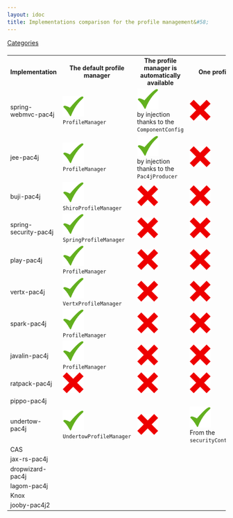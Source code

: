 ```yaml
---
layout: idoc
title: Implementations comparison for the profile management&#58;
---
```


[<i class="fa fa-long-arrow-left fa-2x" aria-hidden="true"></i> Categories](./comparison.html)

<style>
    table {
        margin-top: 20px
    }
    table img {
        border: 0
    }
</style>

<table class="centered">
    <tr>
        <th>Implementation</th>
        <th>The default profile manager</th>
        <th>The profile manager is automatically available</th>
        <th>One profile is automatically available</th>
        <th>All profiles are automatically available</th>
    </tr>
    <tr>
        <td>spring-webmvc-pac4j</td>
        <td><img src="/img/green_check.png" /><br /><code class="highlighter-rouge">ProfileManager</code></td>
        <td><img src="/img/green_check.png" /><br />by injection thanks to the <code class="highlighter-rouge">ComponentConfig</code></td>
        <td><img src="/img/red_cross.png" /></td>
        <td><img src="/img/red_cross.png" /></td>
    </tr>
    <tr>
        <td>jee-pac4j</td>
        <td><img src="/img/green_check.png" /><br /><code class="highlighter-rouge">ProfileManager</code></td>
        <td><img src="/img/green_check.png" /><br />by injection thanks to the <code class="highlighter-rouge">Pac4jProducer</code></td>
        <td><img src="/img/red_cross.png" /></td>
        <td><img src="/img/red_cross.png" /></td>
    </tr>
    <tr>
        <td>buji-pac4j</td>
        <td><img src="/img/green_check.png" /><br /><code class="highlighter-rouge">ShiroProfileManager</code></td>
        <td><img src="/img/red_cross.png" /></td>
        <td><img src="/img/red_cross.png" /></td>
        <td><img src="/img/red_cross.png" /></td>
    </tr>
    <tr>
        <td>spring-security-pac4j</td>
        <td><img src="/img/green_check.png" /><br /><code class="highlighter-rouge">SpringProfileManager</code></td>
        <td><img src="/img/red_cross.png" /></td>
        <td><img src="/img/red_cross.png" /></td>
        <td><img src="/img/red_cross.png" /></td>
    </tr>
    <tr>
        <td>play-pac4j</td>
        <td><img src="/img/green_check.png" /><br /><code class="highlighter-rouge">ProfileManager</code></td>
        <td><img src="/img/red_cross.png" /></td>
        <td><img src="/img/red_cross.png" /></td>
        <td><img src="/img/red_cross.png" /></td>
    </tr>
    <tr>
        <td>vertx-pac4j</td>
        <td><img src="/img/green_check.png" /><br /><code class="highlighter-rouge">VertxProfileManager</code></td>
        <td><img src="/img/red_cross.png" /></td>
        <td><img src="/img/red_cross.png" /></td>
        <td><img src="/img/red_cross.png" /></td>
    </tr>
    <tr>
        <td>spark-pac4j</td>
        <td><img src="/img/green_check.png" /><br /><code class="highlighter-rouge">ProfileManager</code></td>
        <td><img src="/img/red_cross.png" /></td>
        <td><img src="/img/red_cross.png" /></td>
        <td><img src="/img/red_cross.png" /></td>
    </tr>
    <tr>
        <td>javalin-pac4j</td>
        <td><img src="/img/green_check.png" /><br /><code class="highlighter-rouge">ProfileManager</code></td>
        <td><img src="/img/red_cross.png" /></td>
        <td><img src="/img/red_cross.png" /></td>
        <td><img src="/img/red_cross.png" /></td>
    </tr>
    <tr>
        <td>ratpack-pac4j</td>
        <td><img src="/img/red_cross.png" /></td>
        <td><img src="/img/red_cross.png" /></td>
        <td><img src="/img/red_cross.png" /></td>
        <td><img src="/img/red_cross.png" /></td>
    </tr>
    <tr>
        <td>pippo-pac4j</td>
        <td></td>
        <td></td>
        <td></td>
        <td></td>
    </tr>
    <tr>
        <td>undertow-pac4j</td>
        <td><img src="/img/green_check.png" /><br /><code class="highlighter-rouge">UndertowProfileManager</code></td>
        <td><img src="/img/red_cross.png" /></td>
        <td><img src="/img/green_check.png" /><br />From the <code class="highlighter-rouge">securityContext.getAuthenticatedAccount()</code></td>
        <td><img src="/img/green_check.png" /><br />From the <code class="highlighter-rouge">securityContext.getAuthenticatedAccount()</code></td>
    </tr>
    <tr>
        <td>CAS</td>
        <td></td>
        <td></td>
        <td></td>
        <td></td>
    </tr>
    <tr>
        <td>jax-rs-pac4j</td>
        <td></td>
        <td></td>
        <td></td>
        <td></td>
    </tr>
    <tr>
        <td>dropwizard-pac4j</td>
        <td></td>
        <td></td>
        <td></td>
        <td></td>
    </tr>
    <tr>
        <td>lagom-pac4j</td>
        <td></td>
        <td></td>
        <td></td>
        <td></td>
    </tr>
    <tr>
        <td>Knox</td>
        <td></td>
        <td></td>
        <td></td>
        <td></td>
    </tr>
    <tr>
        <td>jooby-pac4j2</td>
        <td></td>
        <td></td>
        <td></td>
        <td></td>
    </tr>
</table>
